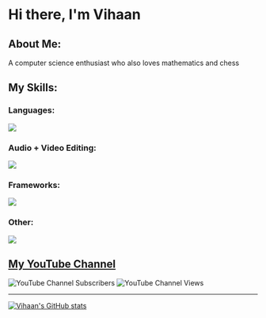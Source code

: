 # Hi there, I'm Vihaan 


## About Me:
A computer science enthusiast who also loves mathematics and chess


## My Skills:

### Languages:

<a href="https://skillicons.dev">
    <img src="https://skillicons.dev/icons?i=js,python,cpp,java,css,github,html" />
  </a>

### Audio + Video Editing:
<a href="https://skillicons.dev">
    <img src="https://skillicons.dev/icons?i=ae,au,ps,pr" />
  </a>
  
### Frameworks:
<a href="https://skillicons.dev">
    <img src="https://skillicons.dev/icons?i=bootstrap,jquery" />
  </a>
 
### Other: 
<a href="https://skillicons.dev">
    <img src="https://skillicons.dev/icons?i=bash,eclipse,idea,powershell,vscode" />
  </a>

<br />


## <a href="https://youtube.com/channel/UC9GlZhshzHUk-tnf-vBruug/">My YouTube Channel</a>

![YouTube Channel Subscribers](https://img.shields.io/youtube/channel/subscribers/UC9GlZhshzHUk-tnf-vBruug?label=Subscribers&style=flat-square)
![YouTube Channel Views](https://img.shields.io/youtube/channel/views/UC9GlZhshzHUk-tnf-vBruug?style=flat-square)

---

[![Vihaan's GitHub stats](https://github-readme-stats.vercel.app/api?username=Vihaan314&theme=tokyonight&show_icons=true)](https://github.com/Vihaan314/github-readme-stats)

